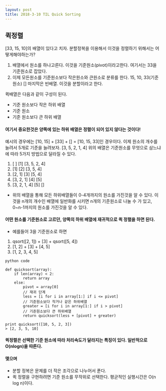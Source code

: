 ```yaml
---
layout: post
title: 2018-3-10 TIL Quick Sorting
---
```

## 퀵정렬

[33, 15, 10]의 배열이 있다고 치자.
분할정복을 이용해서 이것을 정렬하기 위해서는 어떻게해야하는가?

1. 배열에서 원소를 하나고른다. 이것을 기준원소(pivot)이라고한다. 여기서는 33을 기준원소로 잡았다.
2. 이제 모든원소를 기준원소보다 작은원소와 큰원소로 분류를 한다. 15, 10, 33(기준원소) [] 마지막은 빈배열. 이것을 분할이라고 한다.

퀵배열은 다음과 같이 구성이 된다.
- 기준 원소보다 작은 하위 배열
- 기준 원소
- 기준 원소보다 큰 하위 배열
#### 여기서 중요한것은 양쪽에 있는 하위 배열은 정렬이 되어 있지 않다는 것이다!

예시의 경우에는 [10, 15] + [33] + [] = [10, 15, 33]인 경우이다.
이제 원소의 개수를 늘려서 5개로 기준을 늘려보자.
[3, 5, 2, 1, 4]
위의 배열은 기준원소를 무엇으로 삼느냐에 따라 5가지 방법으로 달라질 수 있다.
1. [ ] [1] [3, 5, 2, 4]
2. [1] [2] [3, 5, 4]
3. [2, 1] [3] [5, 4]
4. [3, 2, 1] [4] [5]
5. [3, 2, 1, 4] [5] []
- 위의 배열을 통해 모든 하위배열들이 0-4개까지의 원소를 가진것을 알 수 있다. 이것을 n개의 개수인 배열에 일반화를 시키면 n개의 기준원소로 나눌 수 가 있고, 0~n-1까지의 원소를 가진것을 알 수 있다.

#### 어떤 원소를 기준원소로 고르던, 양쪽의 하위 배열에 재귀적으로 퀵 정렬을 하면 된다.

- 예를들어 3을 기준원소로 하면
1. qsort([2, 1]) + [3] + qsort([5, 4])
2. [1, 2] + [3] + [4, 5]
3. [1, 2, 3, 4, 5]

```
python code

def quicksort(array):
	if len(array) < 2:
    	return array
    else:
    	pivot = array[0]
        // 재귀 단계
        less = [i for i in array[1:] if i <= pivot]
        // 기준원소보다 작거나 같은 하위배열
        greater = [i for i in array[1:] if i > pivot]
        // 기준원소보다 큰 하위배열
        return quicksort(less + [pivot] + greater)

print quicksort([10, 5, 2, 3])
> [2, 3, 5, 10]

```
#### 퀵정렬은 선택한 기준 원소에 따라 처리속도가 달라지는 특징이 있다. 일반적으로 O(nlogn)을 따른다.

#### 맺으며

- 분할 정복은 문제를 더 작은 조각으로 나누어서 푼다.
- 퀵 정렬을 구현하려면 기준 원소를 무작위로 선택한다. 평균적인 실행시간은 O(n log n)이다.
